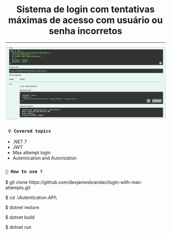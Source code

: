 <h1 align="center"><strong>Sistema de login com tentativas máximas de acesso com usuário ou senha incorretos</strong></h1>

<hr/>

<p align="center">
    <img src="/Img/max-attempt-error.png" alt="Application's swagger" title="Application's swagger">
</p> 

### ` 💡 Covered topics`
* .NET 7
* JWT
* Max attempt login
* Autentication and Autorization

### `🔎 How to use ?`

<p>$ git clone https://github.com/devjamesbrandao/login-with-max-attempts.git</p>

<p>$ cd .\Autentication.API\</p>

<p>$ dotnet restore</p>

<p>$ dotnet build</p>

<p>$ dotnet run</p>


